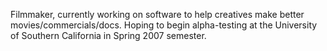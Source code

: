 

Filmmaker, currently working on software to help creatives make better movies/commercials/docs. Hoping to begin alpha-testing at the University of Southern California in Spring 2007 semester.